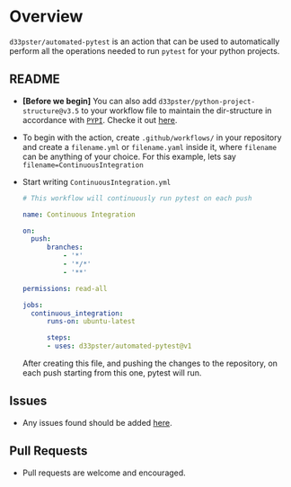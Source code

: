 # Overview

`d33pster/automated-pytest` is an action that can be used to automatically perform all the operations needed to run `pytest` for your python projects.

## README

* **[Before we begin]** You can also add `d33pster/python-project-structure@v3.5` to your workflow file to maintain the dir-structure in accordance with [`PYPI`](https://pypi.org). Checke it out [here](https://github.com/marketplace/actions/python-project-structure).

* To begin with the action, create `.github/workflows/` in your repository and create a `filename.yml` or `filename.yaml` inside it, where `filename` can be anything of your choice. For this example, lets say `filename=ContinuousIntegration`

* Start writing `ContinuousIntegration.yml`

  ```yaml
  # This workflow will continuously run pytest on each push 

  name: Continuous Integration

  on:
    push:
        branches:
            - '*'
            - '*/*'
            - '**'

  permissions: read-all

  jobs:
    continuous_integration:
        runs-on: ubuntu-latest

        steps:
        - uses: d33pster/automated-pytest@v1
  ```

  After creating this file, and pushing the changes to the repository, on each push starting from this one, pytest will run.

## Issues

* Any issues found should be added [here](https://github.com/d33pster/automated-pytest/issues).

## Pull Requests

* Pull requests are welcome and encouraged.